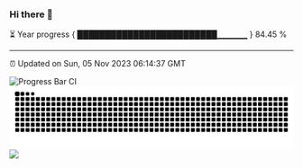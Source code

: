### Hi there 👋

⏳ Year progress { █████████████████████████▁▁▁▁▁ } 84.45 %

---

⏰ Updated on Sun, 05 Nov 2023 06:14:37 GMT

![Progress Bar CI](https://github.com/liununu/liununu/workflows/Progress%20Bar%20CI/badge.svg)![](https://raw.githubusercontent.com/L1cardo/L1cardo/main/assets/github-contribution-grid-snake.svg)![](https://raw.githubusercontent.com/seesaws/seesaws/main/assets/github-contribution-grid-snake.svg)
